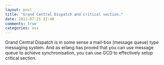 ```yaml
---
layout: post
title: "Grand Central Dispatch and critical section."
date: 2011-07-21 22:40
comments: true
categories: osx
---
```


Grand Central Dispatch is in some sense a mail-box (message queue) type messaging system. And as erlang has proved that you can use message queue to achieve synchronisation, you can use GCD to effectively setup critical section.

